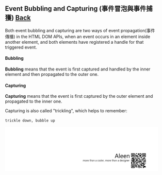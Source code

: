 ## Event Bubbling and Capturing (事件冒泡與事件捕獲) [Back](./../JavaScript.md)

Both event bubbling and capturing are two ways of event propagation(事件傳播) in the HTML DOM APIs, when an event occurs in an element inside another element, and both elements have registered a handle for that triggered event.

#### Bubbling

**Bubbling** means that the event is first captured and handled by the inner element and then propagated to the outer one.

#### Capturing

**Capturing** means that the event is first captured by the outer element and propagated to the inner one.

Capturing is also called "trickling", which helps to remember:

`trickle down, bubble up`

<a href="http://aleen42.github.io/" target="_blank" ><img src="./../../../pic/tail.gif"></a>